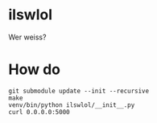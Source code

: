 # ilswlol
Wer weiss?

# How do
    git submodule update --init --recursive
    make
    venv/bin/python ilswlol/__init__.py
    curl 0.0.0.0:5000
